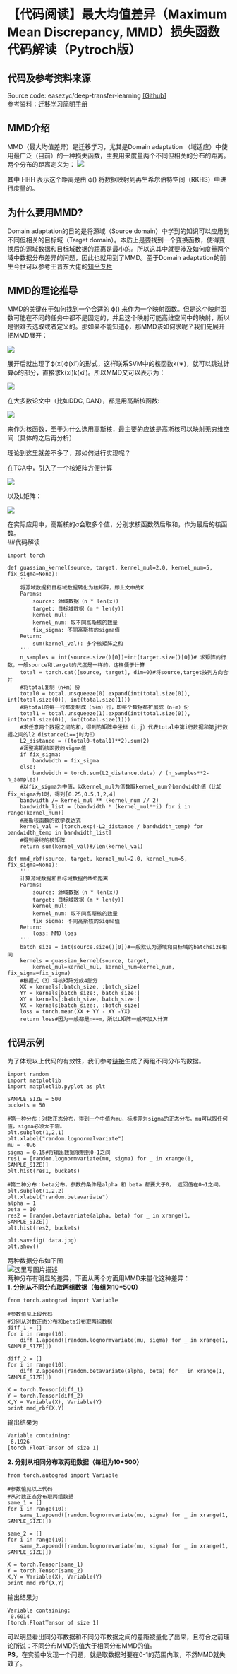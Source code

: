 【代码阅读】最大均值差异（Maximum Mean Discrepancy, MMD）损失函数代码解读（Pytroch版）
=============================================================

## 代码及参考资料来源  
Source code: easezyc/deep-transfer-learning [\[Github\]](https://github.com/easezyc/deep-transfer-learning/blob/master/DAN/mmd.py)  
参考资料：[迁移学习简明手册](https://zhuanlan.zhihu.com/p/35352154)

MMD介绍
-----

MMD（最大均值差异）是迁移学习，尤其是Domain adaptation （域适应）中使用最广泛（目前）的一种损失函数，主要用来度量两个不同但相关的分布的距离。两个分布的距离定义为：
![](/pyreading/img/Figure001.png)


其中 HHH 表示这个距离是由 ϕ() 将数据映射到再生希尔伯特空间（RKHS）中进行度量的。

为什么要用MMD?
---------

Domain adaptation的目的是将源域（Source domain）中学到的知识可以应用到不同但相关的目标域（Target domain）。本质上是要找到一个变换函数，使得变换后的源域数据和目标域数据的距离是最小的。所以这其中就要涉及如何度量两个域中数据分布差异的问题，因此也就用到了MMD。至于Domain adaptation的前生今世可以参考王晋东大佬的[知乎专栏](https://zhuanlan.zhihu.com/wjdml)

MMD的理论推导
--------

MMD的关键在于如何找到一个合适的 ϕ() 来作为一个映射函数。但是这个映射函数可能在不同的任务中都不是固定的，并且这个映射可能高维空间中的映射，所以是很难去选取或者定义的。那如果不能知道ϕ，那MMD该如何求呢？我们先展开把MMD展开： 

![](/pyreading/img/Figure002.png)

展开后就出现了ϕ(xi)ϕ(xi′)的形式，这样联系SVM中的核函数k(∗)，就可以跳过计算ϕ的部分，直接求k(xi)k(xi′)。所以MMD又可以表示为：  

![](/pyreading/img/Figure003.png)

在大多数论文中（比如DDC, DAN），都是用高斯核函数:

![](/pyreading/img/Figure004.png)

来作为核函数，至于为什么选用高斯核，最主要的应该是高斯核可以映射无穷维空间（具体的之后再分析）

理论到这里就差不多了，那如何进行实现呢？

在TCA中，引入了一个核矩阵方便计算  

![](/pyreading/img/Figure005.png) 


以及L矩阵：


![](/pyreading/img/Figure006.png)


在实际应用中，高斯核的σ会取多个值，分别求核函数然后取和，作为最后的核函数。  
##代码解读

    import torch
    
    def guassian_kernel(source, target, kernel_mul=2.0, kernel_num=5, fix_sigma=None):
        '''
        将源域数据和目标域数据转化为核矩阵，即上文中的K
        Params: 
    	    source: 源域数据（n * len(x))
    	    target: 目标域数据（m * len(y))
    	    kernel_mul: 
    	    kernel_num: 取不同高斯核的数量
    	    fix_sigma: 不同高斯核的sigma值
    	Return:
    		sum(kernel_val): 多个核矩阵之和
        '''
        n_samples = int(source.size()[0])+int(target.size()[0])# 求矩阵的行数，一般source和target的尺度是一样的，这样便于计算
        total = torch.cat([source, target], dim=0)#将source,target按列方向合并
        #将total复制（n+m）份
        total0 = total.unsqueeze(0).expand(int(total.size(0)), int(total.size(0)), int(total.size(1)))
        #将total的每一行都复制成（n+m）行，即每个数据都扩展成（n+m）份
        total1 = total.unsqueeze(1).expand(int(total.size(0)), int(total.size(0)), int(total.size(1)))
        #求任意两个数据之间的和，得到的矩阵中坐标（i,j）代表total中第i行数据和第j行数据之间的l2 distance(i==j时为0）
        L2_distance = ((total0-total1)**2).sum(2) 
        #调整高斯核函数的sigma值
        if fix_sigma:
            bandwidth = fix_sigma
        else:
            bandwidth = torch.sum(L2_distance.data) / (n_samples**2-n_samples)
        #以fix_sigma为中值，以kernel_mul为倍数取kernel_num个bandwidth值（比如fix_sigma为1时，得到[0.25,0.5,1,2,4]
        bandwidth /= kernel_mul ** (kernel_num // 2)
        bandwidth_list = [bandwidth * (kernel_mul**i) for i in range(kernel_num)]
        #高斯核函数的数学表达式
        kernel_val = [torch.exp(-L2_distance / bandwidth_temp) for bandwidth_temp in bandwidth_list]
        #得到最终的核矩阵
        return sum(kernel_val)#/len(kernel_val)
    
    def mmd_rbf(source, target, kernel_mul=2.0, kernel_num=5, fix_sigma=None):
        '''
        计算源域数据和目标域数据的MMD距离
        Params: 
    	    source: 源域数据（n * len(x))
    	    target: 目标域数据（m * len(y))
    	    kernel_mul: 
    	    kernel_num: 取不同高斯核的数量
    	    fix_sigma: 不同高斯核的sigma值
    	Return:
    		loss: MMD loss
        '''
        batch_size = int(source.size()[0])#一般默认为源域和目标域的batchsize相同
        kernels = guassian_kernel(source, target,
            kernel_mul=kernel_mul, kernel_num=kernel_num, fix_sigma=fix_sigma)
        #根据式（3）将核矩阵分成4部分
        XX = kernels[:batch_size, :batch_size]
        YY = kernels[batch_size:, batch_size:]
        XY = kernels[:batch_size, batch_size:]
        YX = kernels[batch_size:, :batch_size]
        loss = torch.mean(XX + YY - XY -YX)
        return loss#因为一般都是n==m，所以L矩阵一般不加入计算
    

代码示例
----

为了体现以上代码的有效性，我们参考[链接](https://blog.csdn.net/llh_1178/article/details/72889279)生成了两组不同分布的数据。

    import random
    import matplotlib
    import matplotlib.pyplot as plt
    
    SAMPLE_SIZE = 500
    buckets = 50
    
    #第一种分布：对数正态分布，得到一个中值为mu，标准差为sigma的正态分布。mu可以取任何值，sigma必须大于零。
    plt.subplot(1,2,1)
    plt.xlabel("random.lognormalvariate")
    mu = -0.6
    sigma = 0.15#将输出数据限制到0-1之间
    res1 = [random.lognormvariate(mu, sigma) for _ in xrange(1, SAMPLE_SIZE)]
    plt.hist(res1, buckets)
    
    #第二种分布：beta分布。参数的条件是alpha 和 beta 都要大于0， 返回值在0~1之间。
    plt.subplot(1,2,2)
    plt.xlabel("random.betavariate")
    alpha = 1
    beta = 10
    res2 = [random.betavariate(alpha, beta) for _ in xrange(1, SAMPLE_SIZE)]
    plt.hist(res2, buckets)
    
    plt.savefig('data.jpg)
    plt.show()
    

两种数据分布如下图  
![这里写图片描述](https://img-blog.csdn.net/20180725203509767?watermark/2/text/aHR0cHM6Ly9ibG9nLmNzZG4ubmV0L2E1Mjk5NzUxMjU=/font/5a6L5L2T/fontsize/400/fill/I0JBQkFCMA==/dissolve/70)  
两种分布有明显的差异，下面从两个方面用MMD来量化这种差异：  
**1\. 分别从不同分布取两组数据（每组为10*500）**

    from torch.autograd import Variable
    
    #参数值见上段代码
    #分别从对数正态分布和beta分布取两组数据
    diff_1 = []
    for i in range(10):
        diff_1.append([random.lognormvariate(mu, sigma) for _ in xrange(1, SAMPLE_SIZE)])
    
    diff_2 = []
    for i in range(10):
        diff_2.append([random.betavariate(alpha, beta) for _ in xrange(1, SAMPLE_SIZE)])
    
    X = torch.Tensor(diff_1)
    Y = torch.Tensor(diff_2)
    X,Y = Variable(X), Variable(Y)
    print mmd_rbf(X,Y)
    
    

输出结果为

    Variable containing:
     6.1926
    [torch.FloatTensor of size 1]
    

**2\. 分别从相同分布取两组数据（每组为10*500）**

    from torch.autograd import Variable
    
    #参数值见以上代码
    #从对数正态分布取两组数据
    same_1 = []
    for i in range(10):
        same_1.append([random.lognormvariate(mu, sigma) for _ in xrange(1, SAMPLE_SIZE)])
    
    same_2 = []
    for i in range(10):
        same_2.append([random.lognormvariate(mu, sigma) for _ in xrange(1, SAMPLE_SIZE)])
    
    X = torch.Tensor(same_1)
    Y = torch.Tensor(same_2)
    X,Y = Variable(X), Variable(Y)
    print mmd_rbf(X,Y)
    
    

输出结果为

    Variable containing:
     0.6014
    [torch.FloatTensor of size 1]
    

可以明显看出同分布数据和不同分布数据之间的差距被量化了出来，且符合之前理论所说：不同分布MMD的值大于相同分布MMD的值。  
**PS**，在实验中发现一个问题，就是取数据时要在0-1的范围内取，不然MMD就失效了。  
